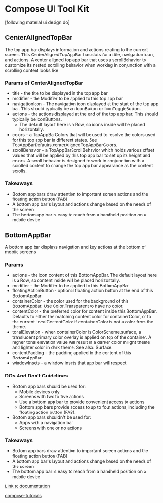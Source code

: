 # Compose UI Tool Kit

[following material ui design do]


## CenterAlignedTopBar
The top app bar displays information and actions relating to the current screen.
This CenterAlignedTopAppBar has slots for a title, navigation icon, and actions.
A center aligned top app bar that uses a scrollBehavior to customize its nested scrolling behavior when working in conjunction with a scrolling content looks like

### Params of CenterAlignedTopBar

- title - the title to be displayed in the top app bar
- modifier - the Modifier to be applied to this top app bar
- navigationIcon - The navigation icon displayed at the start of the top app bar. This should typically be an IconButton or IconToggleButton.
- actions - the actions displayed at the end of the top app bar. This should typically be IconButtons. 
  - The default layout here is a Row, so icons inside will be placed horizontally.
- colors - a TopAppBarColors that will be used to resolve the colors used for this top app bar in different states. See TopAppBarDefaults.centerAlignedTopAppBarColors.
- scrollBehavior - a TopAppBarScrollBehavior which holds various offset values that will be applied by this top app bar to set up its height and colors. 
A scroll behavior is designed to work in conjunction with a scrolled content to change the top app bar appearance as the content scrolls.

### Takeaways
- Bottom app bars draw attention to important screen actions and the floating action button (FAB)
- A bottom app bar's layout and actions change based on the needs of the screen
- The bottom app bar is easy to reach from a handheld position on a mobile device


## BottomAppBar
A bottom app bar displays navigation and key actions at the bottom of mobile screens

### Params
- actions - the icon content of this BottomAppBar. The default layout here is a Row, so content inside will be placed horizontally.
- modifier - the Modifier to be applied to this BottomAppBar
- floatingActionButton - optional floating action button at the end of this BottomAppBar
- containerColor - the color used for the background of this BottomAppBar. Use Color.Transparent to have no color.
- contentColor - the preferred color for content inside this BottomAppBar. Defaults to either the matching content color for containerColor, or to the current LocalContentColor if containerColor is not a color from the theme.
- tonalElevation - when containerColor is ColorScheme.surface, a translucent primary color overlay is applied on top of the container. A higher tonal elevation value will result in a darker color in light theme and lighter color in dark theme. See also: Surface.
- contentPadding - the padding applied to the content of this BottomAppBar
- windowInsets - a window insets that app bar will respect

### DOs And Don't Guidelines
- Bottom app bars should be used for:
  - Mobile devices only 
  - Screens with two to five actions
  - Use a bottom app bar to provide convenient access to actions
  - Bottom app bars provide access to up to four actions, including the floating action button (FAB).
- Bottom app bars shouldn't be used for:
  - Apps with a navigation bar 
  - Screens with one or no actions


### Takeaways
- Bottom app bars draw attention to important screen actions and the floating action button (FAB)
- A bottom app bar's layout and actions change based on the needs of the screen
- The bottom app bar is easy to reach from a handheld position on a mobile device


[Link to documentation](https://developer.android.com/reference/kotlin/androidx/compose/material3/package-summary)

[compose-tutorials](https://www.jetpackcompose.net/)